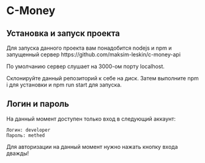 # C-Money
<h2>Установка и запуск проекта</h2>
<p>Для запуска данного проекта вам понадобится nodejs и npm и запущенный сервер https://github.com/maksim-leskin/c-money-api</p>
<p>По умолчанию сервер слушает на 3000-ом порту localhost.</p>
<p>Склонируйте данный репозиторий к себе на диск. Затем выполните npm i для установки и npm run start для запуска.</p>
<h2>Логин и пароль</h2>
<p>На данный момент доступен только вход в следующий аккаунт:

    Логин: developer
    Пароль: methed

Для авторизации на данный момент нужно нажать кнопку входа дважды!</p>
